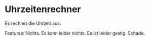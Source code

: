 # Uhrzeitenrechner
Es rechnet die Uhrzeit aus.

Features:
Nichts.
Es kann leider nichts.
Es ist leider gestig.
Schade.
